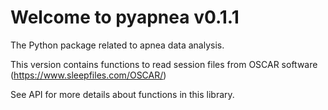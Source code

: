 # Welcome to pyapnea v0.1.1

The Python package related to apnea data analysis.

This version contains functions to read session files from OSCAR software (https://www.sleepfiles.com/OSCAR/)

See API for more details about functions in this library.
